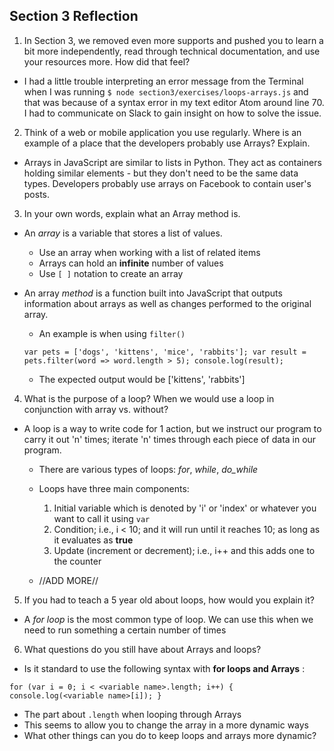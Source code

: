 ## Section 3 Reflection

1. In Section 3, we removed even more supports and pushed you to learn a bit more independently, read through technical documentation, and use your resources more. How did that feel?

* I had a little trouble interpreting an error message from the Terminal when I was running `$ node section3/exercises/loops-arrays.js` and that was because of a syntax error in my text editor Atom around line 70.  I had to communicate on Slack to gain insight on how to solve the issue.  

2. Think of a web or mobile application you use regularly. Where is an example of a place that the developers probably use Arrays? Explain.

* Arrays in JavaScript are similar to lists in Python.  They act as containers holding similar elements - but they don't need to be the same data types.  Developers probably use arrays on Facebook to contain user's posts.

3. In your own words, explain what an Array method is.
* An *_array_* is a variable that stores a list of values.
  - Use an array when working with a list of related items
  - Arrays can hold an **infinite** number of values
  - Use `[ ]` notation to create an array

* An array *_method_* is a function built into JavaScript that outputs information about arrays as well as changes performed to the original array.
  - An example is when using `filter()`

  ``var pets = ['dogs', 'kittens', 'mice', 'rabbits'];
     var result = pets.filter(word => word.length > 5);
     console.log(result); ``
     - The expected output would be ['kittens', 'rabbits']

4. What is the purpose of a loop? When we would use a loop in conjunction with array vs. without?

* A loop is a way to write code for 1 action, but we instruct our program to carry it out 'n' times; iterate 'n' times through each piece of data in our program.

  - There are various types of loops: _for_, _while_, _do_while_
  - Loops have three main components:
    1. Initial variable which is denoted by 'i' or 'index' or whatever you want to call it using `var`
    2. Condition; i.e., i < 10; and it will run until it reaches 10; as long as it evaluates as **true**
    3. Update (increment or decrement); i.e., i++ and this adds one to the counter

  - //ADD MORE//

5. If you had to teach a 5 year old about loops, how would you explain it?

* A _for loop_ is the most common type of loop.  We can use this when we need to run something a certain number of times

6. What questions do you still have about Arrays and loops?

* Is it standard to use the following syntax with **for loops and Arrays** :

`for (var i = 0; i < <variable name>.length; i++) {
  console.log(<variable name>[i]);
  }`
- The part about `.length` when looping through Arrays
- This seems to allow you to change the array in a more dynamic ways
- What other things can you do to keep loops and arrays more dynamic?
